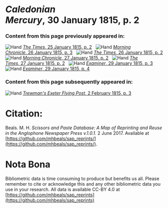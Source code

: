 # *Caledonian Mercury*, 30 January 1815, p. 2  
  
### Content from this page previously appeared in:  
![Hand](http://scissorsandpaste.net/wp-content/uploads/2017/06/smallhandpointer.png) [*The Times*, 25 January 1815, p. 2](https://mhbeals.github.io/sap_html/The-Times/The-Times-25-January-1815-p-2)  
![Hand](http://scissorsandpaste.net/wp-content/uploads/2017/06/smallhandpointer.png) [*Morning Chronicle*, 26 January 1815, p. 3](https://mhbeals.github.io/sap_html/Morning-Chronicle/Morning-Chronicle-26-January-1815-p-3)  
![Hand](http://scissorsandpaste.net/wp-content/uploads/2017/06/smallhandpointer.png) [*The Times*, 26 January 1815, p. 2](https://mhbeals.github.io/sap_html/The-Times/The-Times-26-January-1815-p-2)  
![Hand](http://scissorsandpaste.net/wp-content/uploads/2017/06/smallhandpointer.png) [*Morning Chronicle*, 27 January 1815, p. 2](https://mhbeals.github.io/sap_html/Morning-Chronicle/Morning-Chronicle-27-January-1815-p-2)  
![Hand](http://scissorsandpaste.net/wp-content/uploads/2017/06/smallhandpointer.png) [*The Times*, 27 January 1815, p. 2](https://mhbeals.github.io/sap_html/The-Times/The-Times-27-January-1815-p-2)  
![Hand](http://scissorsandpaste.net/wp-content/uploads/2017/06/smallhandpointer.png) [*Examiner*, 29 January 1815, p. 3](https://mhbeals.github.io/sap_html/Examiner/Examiner-29-January-1815-p-3)  
![Hand](http://scissorsandpaste.net/wp-content/uploads/2017/06/smallhandpointer.png) [*Examiner*, 29 January 1815, p. 4](https://mhbeals.github.io/sap_html/Examiner/Examiner-29-January-1815-p-4)  
  
### Content from this page subsequently appeared in:  
![Hand](http://scissorsandpaste.net/wp-content/uploads/2017/06/smallhandpointer.png) [*Trewman's Exeter Flying Post*, 2 February 1815, p. 3](https://mhbeals.github.io/sap_html/Trewman's-Exeter-Flying-Post/Trewman's-Exeter-Flying-Post-2-February-1815-p-3)  


# Citation: 

Beals. M. H. *Scissors and Paste Database: A Map of Reprinting and Reuse in the Anglophone Newspaper Press v.1.0.1.* 2 June 2017. Available at [https://github.com/mhbeals/sap_reprints/](https://github.com/mhbeals/sap_reprints/). 

# Nota Bona

Bibliometric data is time consuming to produce but benefits us all. Please remember to cite or acknowledge this and any other bibliometric data you use in your research. All data is available CC-BY 4.0 at [https://github.com/mhbeals/sap_reprints](https://github.com/mhbeals/sap_reprints)